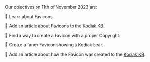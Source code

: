 Our objectives on 11th of November 2023 are:

:pencil: Learn about Favicons.

:pencil: Add an article about Favicons to the [Kodiak KB](https://github.com/polarlabs/kodiak-kb).

:pencil: Find a way to create a Favicon with a proper Copyright.

:pencil: Create a fancy Favicon showing a Kodiak bear.

:pencil: Add an article about how the Favicon was created to the [Kodiak KB](https://github.com/polarlabs/kodiak-kb).
